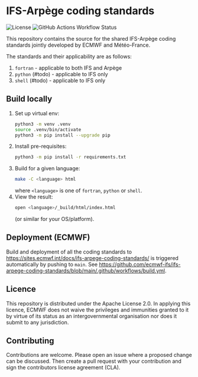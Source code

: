 # IFS-Arpège coding standards

![License](https://img.shields.io/github/license/ecmwf-ifs/ifs-arpege-coding-standards)
![GitHub Actions Workflow Status](https://img.shields.io/github/actions/workflow/status/ecmwf-ifs/ifs-arpege-coding-standards/build.yml)

This repository contains the source for the shared IFS-Arpège coding standards
jointly developed by ECMWF and Météo-France.

The standards and their applicability are as follows:

1. `fortran` - applicable to both IFS and Arpège
1. `python` (#todo) - applicable to IFS only
1. `shell` (#todo) - applicable to IFS only

## Build locally

1. Set up virtual env:
   ```bash
   python3 -m venv .venv
   source .venv/bin/activate
   python3 -m pip install --upgrade pip
   ```
1. Install pre-requisites:
   ```bash
   python3 -m pip install -r requirements.txt
   ```
1. Build for a given language:
   ```bash
   make -C <language> html
   ```
   where `<language>` is one of `fortran`, `python` or `shell`.
1. View the result:
   ```bash
   open <language>/_build/html/index.html
   ```
   (or similar for your OS/platform).

## Deployment (ECMWF)

Build and deployment of all the coding standards to
<https://sites.ecmwf.int/docs/ifs-arpege-coding-standards/>
is triggered automatically by pushing to `main`. See
<https://github.com/ecmwf-ifs/ifs-arpege-coding-standards/blob/main/.github/workflows/build.yml>.

## Licence

This repository is distributed under the Apache License 2.0. In applying this
licence, ECMWF does not waive the privileges and immunities granted to it by
virtue of its status as an intergovernmental organisation nor does it submit to
any jurisdiction.

## Contributing

Contributions are welcome. Please open an issue where a proposed change can be
discussed. Then create a pull request with your contribution and sign the
contributors license agreement (CLA).
